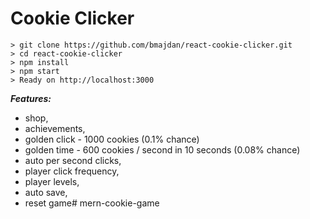 # Cookie Clicker

    > git clone https://github.com/bmajdan/react-cookie-clicker.git
    > cd react-cookie-clicker
    > npm install
    > npm start
    > Ready on http://localhost:3000

***Features:***
 - shop,
 - achievements,
 - golden click - 1000 cookies (0.1% chance)
 - golden time - 600 cookies / second in 10 seconds (0.08% chance)
 - auto per second clicks,
 - player click frequency,
 - player levels,
 - auto save,
 - reset game# mern-cookie-game
